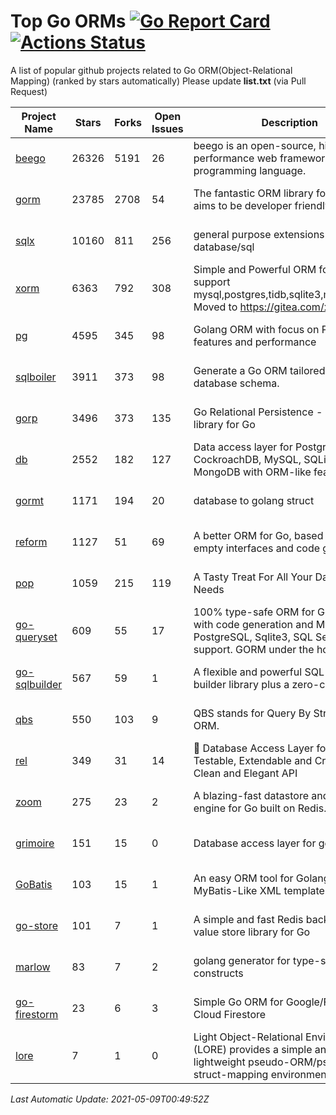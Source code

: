 # Top Go ORMs [![Go Report Card](https://goreportcard.com/badge/github.com/d-tsuji/awesome-go-orms)](https://goreportcard.com/report/github.com/d-tsuji/awesome-go-orms) [![Actions Status](https://github.com/d-tsuji/awesome-go-orms/workflows/CI/badge.svg)](https://github.com/d-tsuji/awesome-go-orms/actions)
A list of popular github projects related to Go ORM(Object-Relational Mapping) (ranked by stars automatically)
Please update **list.txt** (via Pull Request)

| Project Name | Stars | Forks | Open Issues | Description | Last Update |
| ------------ | ----- | ----- | ----------- | ----------- | ----------- |
| [beego](https://github.com/beego/beego) | 26326 | 5191 | 26 | beego is an open-source, high-performance web framework for the Go programming language. | 2021-05-08 19:15:17 |
| [gorm](https://github.com/go-gorm/gorm) | 23785 | 2708 | 54 | The fantastic ORM library for Golang, aims to be developer friendly | 2021-05-08 17:41:00 |
| [sqlx](https://github.com/jmoiron/sqlx) | 10160 | 811 | 256 | general purpose extensions to golang's database/sql | 2021-05-08 07:23:47 |
| [xorm](https://github.com/go-xorm/xorm) | 6363 | 792 | 308 | Simple and Powerful ORM for Go, support mysql,postgres,tidb,sqlite3,mssql,oracle, Moved to https://gitea.com/xorm/xorm | 2021-05-08 08:51:25 |
| [pg](https://github.com/go-pg/pg) | 4595 | 345 | 98 | Golang ORM with focus on PostgreSQL features and performance | 2021-05-08 21:40:10 |
| [sqlboiler](https://github.com/volatiletech/sqlboiler) | 3911 | 373 | 98 | Generate a Go ORM tailored to your database schema. | 2021-05-08 16:53:06 |
| [gorp](https://github.com/go-gorp/gorp) | 3496 | 373 | 135 | Go Relational Persistence - an ORM-ish library for Go | 2021-05-07 02:02:05 |
| [db](https://github.com/upper/db) | 2552 | 182 | 127 | Data access layer for PostgreSQL, CockroachDB, MySQL, SQLite and MongoDB with ORM-like features. | 2021-05-08 21:14:56 |
| [gormt](https://github.com/xxjwxc/gormt) | 1171 | 194 | 20 | database to golang struct | 2021-05-08 09:11:02 |
| [reform](https://github.com/go-reform/reform) | 1127 | 51 | 69 | A better ORM for Go, based on non-empty interfaces and code generation. | 2021-05-08 11:28:32 |
| [pop](https://github.com/gobuffalo/pop) | 1059 | 215 | 119 | A Tasty Treat For All Your Database Needs | 2021-05-06 20:21:05 |
| [go-queryset](https://github.com/jirfag/go-queryset) | 609 | 55 | 17 | 100% type-safe ORM for Go (Golang) with code generation and MySQL, PostgreSQL, Sqlite3, SQL Server support. GORM under the hood. | 2021-05-08 05:04:15 |
| [go-sqlbuilder](https://github.com/huandu/go-sqlbuilder) | 567 | 59 | 1 | A flexible and powerful SQL string builder library plus a zero-config ORM. | 2021-05-08 07:43:38 |
| [qbs](https://github.com/coocood/qbs) | 550 | 103 | 9 | QBS stands for Query By Struct. A Go ORM. | 2021-05-05 01:33:06 |
| [rel](https://github.com/go-rel/rel) | 349 | 31 | 14 | :gem: Database Access Layer for Golang - Testable, Extendable and Crafted Into a Clean and Elegant API | 2021-05-05 12:29:26 |
| [zoom](https://github.com/albrow/zoom) | 275 | 23 | 2 | A blazing-fast datastore and querying engine for Go built on Redis. | 2021-05-05 19:14:27 |
| [grimoire](https://github.com/Fs02/grimoire) | 151 | 15 | 0 | Database access layer for golang | 2021-03-07 09:16:34 |
| [GoBatis](https://github.com/runner-mei/GoBatis) | 103 | 15 | 1 | An easy ORM tool for Golang, support MyBatis-Like XML template SQL | 2021-04-18 03:41:54 |
| [go-store](https://github.com/gosuri/go-store) | 101 | 7 | 1 | A simple and fast Redis backed key-value store library for Go | 2021-03-20 12:53:43 |
| [marlow](https://github.com/dadleyy/marlow) | 83 | 7 | 2 | golang generator for type-safe sql api constructs | 2021-02-04 04:52:23 |
| [go-firestorm](https://github.com/jschoedt/go-firestorm) | 23 | 6 | 3 | Simple Go ORM for Google/Firebase Cloud Firestore | 2021-05-08 02:12:20 |
| [lore](https://github.com/abrahambotros/lore) | 7 | 1 | 0 | Light Object-Relational Environment (LORE) provides a simple and lightweight pseudo-ORM/pseudo-struct-mapping environment for Go | 2021-04-20 15:13:47 |

*Last Automatic Update: 2021-05-09T00:49:52Z*